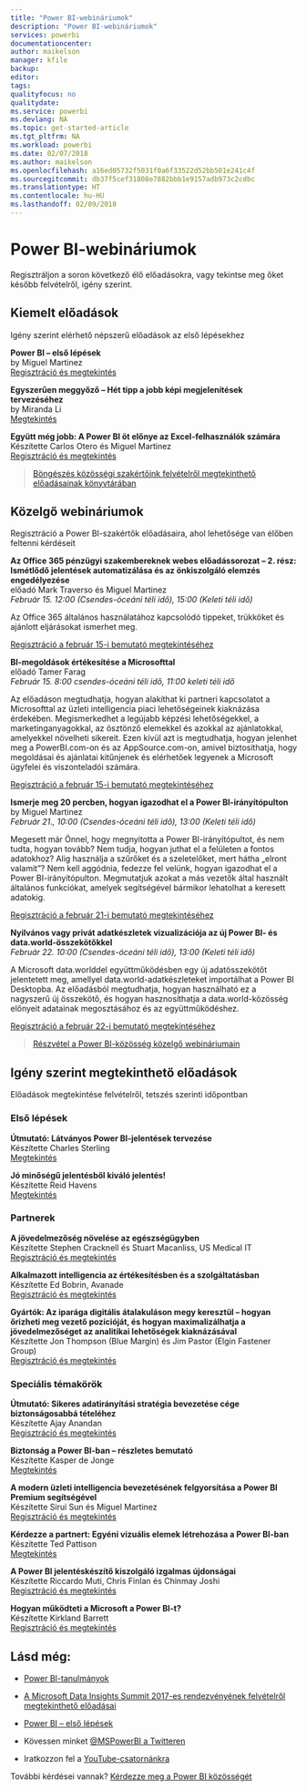 ```yaml
---
title: "Power BI-webináriumok"
description: "Power BI-webináriumok"
services: powerbi
documentationcenter: 
author: maikelson
manager: kfile
backup: 
editor: 
tags: 
qualityfocus: no
qualitydate: 
ms.service: powerbi
ms.devlang: NA
ms.topic: get-started-article
ms.tgt_pltfrm: NA
ms.workload: powerbi
ms.date: 02/07/2018
ms.author: maikelson
ms.openlocfilehash: a16ed05732f5031f0a6f33522d52bb501e241c4f
ms.sourcegitcommit: db37f5cef31808e7882bbb1e9157adb973c2cdbc
ms.translationtype: HT
ms.contentlocale: hu-HU
ms.lasthandoff: 02/09/2018
---
```

# <a name="power-bi-webinars"></a>Power BI-webináriumok

Regisztráljon a soron következő élő előadásokra, vagy tekintse meg őket később felvételről, igény szerint.

## <a name="featured-webinars"></a>Kiemelt előadások

Igény szerint elérhető népszerű előadások az első lépésekhez

**Power BI – első lépések**
<br>by Miguel Martinez
<br>[Regisztráció és megtekintés](https://info.microsoft.com/getting-started-with-power-bi-ondemand.html?Is=Website)

**Egyszerűen meggyőző – Hét tipp a jobb képi megjelenítések tervezéséhez**
<br>by Miranda Li
<br>[Megtekintés](https://community.powerbi.com/t5/Webinars-and-Video-Gallery/Simply-Compelling-Seven-Tips-to-Better-Visualization-Design/m-p/173401?Is=Website)

**Együtt még jobb: A Power BI öt előnye az Excel-felhasználók számára**
<br>Készítette Carlos Otero és Miguel Martinez
<br>[Regisztráció és megtekintés](https://info.microsoft.com/excel-powerbi-better-together.html?Is=Website)

>[Böngészés közösségi szakértőink felvételről megtekinthető előadásainak könyvtárában](https://community.powerbi.com/t5/Webinars-and-Video-Gallery/bd-p/VideoTipsTricks?filter=webinars&featured=yes&Is=Website)

## <a name="upcoming-webinars"></a>Közelgő webináriumok

Regisztráció a Power BI-szakértők előadásaira, ahol lehetősége van élőben feltenni kérdéseit

**Az Office 365 pénzügyi szakembereknek webes előadássorozat – 2. rész: Ismétlődő jelentések automatizálása és az önkiszolgáló elemzés engedélyezése**
<br>előadó Mark Traverso és Miguel Martinez
<br>*Február 15. 12:00 (Csendes-óceáni téli idő), 15:00 (Keleti téli idő)*

Az Office 365 általános használatához kapcsolódó tippeket, trükköket és ajánlott eljárásokat ismerhet meg.

[Regisztráció a február 15-i bemutató megtekintéséhez](https://aka.ms/Office365FinanceProsPBI)

**BI-megoldások értékesítése a Microsofttal**
<br>előadó Tamer Farag
<br>*Február 15. 8:00 csendes-óceáni téli idő, 11:00 keleti téli idő*

Az előadáson megtudhatja, hogyan alakíthat ki partneri kapcsolatot a Microsofttal az üzleti intelligencia piaci lehetőségeinek kiaknázása érdekében. Megismerkedhet a legújabb képzési lehetőségekkel, a marketinganyagokkal, az ösztönző elemekkel és azokkal az ajánlatokkal, amelyekkel növelheti sikereit. Ezen kívül azt is megtudhatja, hogyan jelenhet meg a PowerBI.com-on és az AppSource.com-on, amivel biztosíthatja, hogy megoldásai és ajánlatai kitűnjenek és elérhetőek legyenek a Microsoft ügyfelei és viszonteladói számára.

[Regisztráció a február 15-i bemutató megtekintéséhez](https://infopedia.eventbuilder.com/event?eventid=l9d4s7)

**Ismerje meg 20 percben, hogyan igazodhat el a Power BI-irányítópulton**
<br>by Miguel Martinez
<br>*Február 21., 10:00 (Csendes-óceáni téli idő), 13:00 (Keleti téli idő)*

Megesett már Önnel, hogy megnyitotta a Power BI-irányítópultot, és nem tudta, hogyan tovább?  Nem tudja, hogyan juthat el a felületen a fontos adatokhoz? Alig használja a szűrőket és a szeletelőket, mert hátha „elront valamit”?  Nem kell aggódnia, fedezze fel velünk, hogyan igazodhat el a Power BI-irányítópulton. Megmutatjuk azokat a más vezetők által használt általános funkciókat, amelyek segítségével bármikor lehatolhat a keresett adatokig.

[Regisztráció a február 21-i bemutató megtekintéséhez](https://info.microsoft.com/powerbi-dashboard-in-20-min.html?Is=Website)

**Nyilvános vagy privát adatkészletek vizualizációja az új Power BI- és data.world-összekötőkkel**
<br>*Február 22. 10:00 (Csendes-óceáni téli idő), 13:00 (Keleti téli idő)*

A Microsoft data.worlddel együttműködésben egy új adatösszekötőt jelentetett meg, amellyel data.world-adatkészleteket importálhat a Power BI Desktopba. Az előadásból megtudhatja, hogyan használható ez a nagyszerű új összekötő, és hogyan hasznosíthatja a data.world-közösség előnyeit adatainak megosztásához és az együttműködéshez.

[Regisztráció a február 22-i bemutató megtekintéséhez](https://info.microsoft.com/data-world-connector-powerbi.html?Is=Website)

>[Részvétel a Power BI-közösség közelgő webináriumain](https://powerbi.microsoft.com/en-us/blog/tag/community-webinar?Is=Website)

## <a name="on-demand-webinars"></a>Igény szerint megtekinthető előadások

Előadások megtekintése felvételről, tetszés szerinti időpontban

### <a name="getting-started"></a>Első lépések

**Útmutató: Látványos Power BI-jelentések tervezése**
<br>Készítette Charles Sterling
<br>[Megtekintés](https://community.powerbi.com/t5/Webinars-and-Video-Gallery/5-3-17-Webinar-How-to-Design-Visually-Stunning-Power-BI-Reports/m-p/168204?Is=Website)

**Jó minőségű jelentésből kiváló jelentés!**
<br>Készítette Reid Havens
<br>[Megtekintés](https://community.powerbi.com/t5/Webinars-and-Video-Gallery/Power-BI-Transforming-A-Report-From-Good-to-GREAT/m-p/315119?Is=Website)

### <a name="partners"></a>Partnerek ###

**A jövedelmezőség növelése az egészségügyben**
<br>Készítette Stephen Cracknell és Stuart Macanliss, US Medical IT
<br>[Regisztráció és megtekintés](https://info.microsoft.com/improving-profitability-in-healthcare.html?Is=Website)

**Alkalmazott intelligencia az értékesítésben és a szolgáltatásban**
<br>Készítette Ed Bobrin, Avanade
<br>[Regisztráció és megtekintés](https://info.microsoft.com/applied-intelligence-for-sales-service.html?Is=Website)

**Gyártók: Az iparága digitális átalakuláson megy keresztül – hogyan őrizheti meg vezető pozícióját, és hogyan maximalizálhatja a jövedelmezőséget az analitikai lehetőségek kiaknázásával**
<br>Készítette Jon Thompson (Blue Margin) és Jim Pastor (Elgin Fastener Group)
<br>[Regisztráció és megtekintés](https://info.microsoft.com/digital-transformation-in-manufacturing.html?Is=Website)

### <a name="advanced-topics"></a>Speciális témakörök ###

**Útmutató: Sikeres adatirányítási stratégia bevezetése cége biztonságosabbá tételéhez**
<br>Készítette Ajay Anandan
<br>[Regisztráció és megtekintés](https://info.microsoft.com/powerbi-data-governance-strategy-ondemand.html?Is=Website)

**Biztonság a Power BI-ban – részletes bemutató**
<br>Készítette Kasper de Jonge
<br>[Megtekintés](https://community.powerbi.com/t5/Webinars-and-Video-Gallery/5-23-2017-Power-BI-security-deep-dive-by-Kasper-de-Jonge/m-p/161476?Is=Website)

**A modern üzleti intelligencia bevezetésének felgyorsítása a Power BI Premium segítségével**
<br>Készítette Sirui Sun és Miguel Martinez
<br>[Regisztráció és megtekintés](https://info.microsoft.com/powerbi-premium-webinar-ondemand.html?Is=Website)

**Kérdezze a partnert: Egyéni vizuális elemek létrehozása a Power BI-ban**
<br>Készítette Ted Pattison
<br>[Megtekintés](https://community.powerbi.com/t5/Webinars-and-Video-Gallery/Ask-a-Partner-Developing-Custom-Visuals-for-Power-BI/m-p/150368?Is=Website)

**A Power BI jelentéskészítő kiszolgáló izgalmas újdonságai**
<br>Készítette Riccardo Muti, Chris Finlan és Chinmay Joshi
<br>[Regisztráció és megtekintés](https://info.microsoft.com/whats-new-powerbi-report-server.html?Is=Website)

**Hogyan működteti a Microsoft a Power BI-t?**
<br>Készítette Kirkland Barrett
<br>[Regisztráció és megtekintés](https://info.microsoft.com/US-PowerBI-WBNR-FY17-11Nov-29-BIATMIcrosoft274828_01Registration-ForminBody.html?Is=Website)

## <a name="see-also"></a>Lásd még:

- [Power BI-tanulmányok](whitepapers.md)

- [A Microsoft Data Insights Summit 2017-es rendezvényének felvételről megtekinthető előadásai](https://community.powerbi.com/t5/Data-Insights-Summit-2017-On/bd-p/DataInsightsSummit2017OnDemand?Is=Website)

- [Power BI – első lépések](service-get-started.md)

- Kövessen minket [@MSPowerBI a Twitteren](https://twitter.com/mspowerbi)

- Iratkozzon fel a [YouTube-csatornánkra](https://www.youtube.com/mspowerbi)

További kérdései vannak? [Kérdezze meg a Power BI közösségét](https://community.powerbi.com/)
